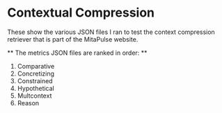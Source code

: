 # Contextual Compression

These show the various JSON files I ran to test the context compression retriever that is part of the MitaPulse website.

** The metrics JSON files are ranked in order: **
1) Comparative
2) Concretizing
3) Constrained
4) Hypothetical
5) Multcontext
6) Reason
